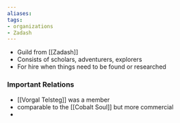 ```yaml
---
aliases: 
tags: 
- organizations
- Zadash
---
```


- Guild from [[Zadash]] 
- Consists of scholars, adventurers, explorers
- For hire when things need to be found or researched

### Important Relations
- [[Vorgal Telsteg]] was a member
- comparable to the [[Cobalt Soul]] but more commercial
- 
